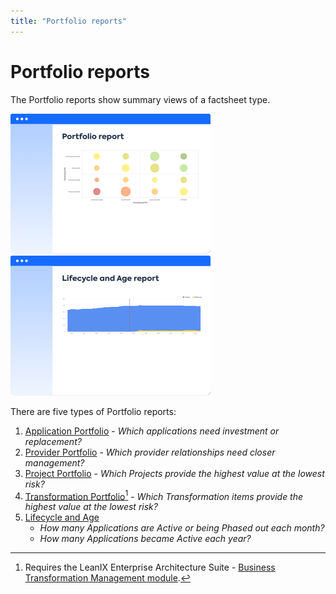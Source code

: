 ```yaml
---
title: "Portfolio reports"
---
```


# Portfolio reports

The Portfolio reports show summary views of a factsheet type.

[![Portfolio](../assets/images/portfolio-thumbnail.png)][portfolio]
[![Lifecycle and Age](../assets/images/lifecycle-age-thumbnail.png)][lifecycle-age]

There are five types of Portfolio reports:

1. [Application Portfolio](application-portfolio-report.md) - *Which applications need investment or replacement?*
1. [Provider Portfolio](provider-portfolio-report.md) - *Which provider relationships need closer management?*
1. [Project Portfolio](project-portfolio-report.md) - *Which Projects provide the highest value at the lowest risk?*
1. [Transformation Portfolio](transformation-portfolio-report.md)[^1] - *Which Transformation items provide the highest value at the lowest risk?*
1. [Lifecycle and Age](lifecycle-and-age-report.md) 
    - *How many Applications are Active or being Phased out each month?*
    - *How many Applications became Active each year?*

<!-- links -->

[portfolio]: application-portfolio-report.md "Portfolio reports"
[lifecycle-age]: lifecycle-and-age-report.md "Lifecycle and Age reports"

[^1]: Requires  the LeanIX Enterprise Architecture Suite - [Business Transformation Management module](https://www.leanix.net/en/business-transformation).
